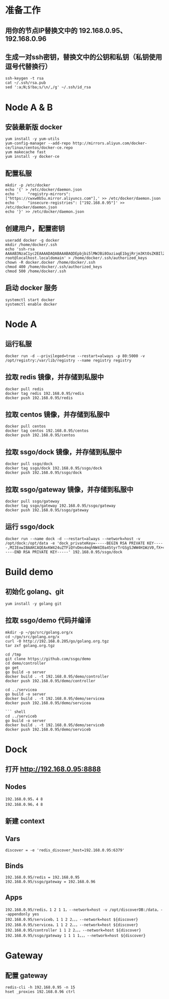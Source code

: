 # 准备工作

## 用你的节点IP替换文中的 192.168.0.95、192.168.0.96

## 生成一对ssh密钥，替换文中的公钥和私钥（私钥使用逗号代替换行）
``` shell
ssh-keygen -t rsa
cat ~/.ssh/rsa.pub
sed ':a;N;$!ba;s/\n/,/g' ~/.ssh/id_rsa
```

# Node A & B

## 安装最新版 docker
``` shell
yum install -y yum-utils
yum-config-manager --add-repo http://mirrors.aliyun.com/docker-ce/linux/centos/docker-ce.repo
yum makecache fast
yum install -y docker-ce
```

## 配置私服
``` shell
mkdir -p /etc/docker
echo '{' > /etc/docker/daemon.json
echo '    "registry-mirrors": ["https://cwxw0b5u.mirror.aliyuncs.com"],' >> /etc/docker/daemon.json
echo '    "insecure-registries": ["192.168.0.95"]' >> /etc/docker/daemon.json
echo '}' >> /etc/docker/daemon.json
```

## 创建用户，配置密钥
``` shell
useradd docker -g docker
mkdir /home/docker/.ssh
echo 'ssh-rsa AAAAB3NzaC1yc2EAAAADAQABAAABAQDEpbjbi5lMWJBi8OaziaqE1bgjRrjm3KtOsZKBIlZbgfVbNXR9f7h4chOhbMoi0NAKPbvDCsrRSuH0zOZAA9X/Q+ldtBF9bAFqfd2EzXiqSR+MragQKeZVBe9coCJDpkqlvGelWfr1UWNRCsTQOLxO5ufskrOJ3yrbJYW2zfl/XStEFfjR5sSbxnYR0t6l+659Wh7K/ybMudRS4m2PTvWNeXIUYRqB8886K1K7oXOuCv658wdNj+EWB5VtaTmfDjs54C2FZ+sEQ0OUO/fg+JZxWO02iG1SALIduxKHuXHWfFMmiEZYEmYyYzBtZ2dW/yt2TOHdY7YUnK5gqCPok/ap root@localhost.localdomain' > /home/docker/.ssh/authorized_keys
chown -R docker.docker /home/docker/.ssh
chmod 400 /home/docker/.ssh/authorized_keys
chmod 500 /home/docker/.ssh
```

## 启动 docker 服务
``` shell
systemctl start docker
systemctl enable docker
```


# Node A

## 运行私服
``` shell
docker run -d --privileged=true --restart=always -p 80:5000 -v /opt/registry:/var/lib/registry --name registry registry
```

## 拉取 redis 镜像，并存储到私服中
``` shell
docker pull redis
docker tag redis 192.168.0.95/redis
docker push 192.168.0.95/redis
```

## 拉取 centos 镜像，并存储到私服中
``` shell
docker pull centos
docker tag centos 192.168.0.95/centos
docker push 192.168.0.95/centos
```

## 拉取 ssgo/dock 镜像，并存储到私服中
``` shell
docker pull ssgo/dock
docker tag ssgo/dock 192.168.0.95/ssgo/dock
docker push 192.168.0.95/ssgo/dock
```

## 拉取 ssgo/gateway 镜像，并存储到私服中
``` shell
docker pull ssgo/gateway
docker tag ssgo/gateway 192.168.0.95/ssgo/gateway
docker push 192.168.0.95/ssgo/gateway
```

## 运行 ssgo/dock
``` shell
docker run --name dock -d --restart=always --network=host -v /opt/dock:/opt/data -e 'dock_privateKey=-----BEGIN RSA PRIVATE KEY-----,MIIEowIBAAKCAQEAxKW424uZTFiQYvDms4mqhNW4I0a45tyrTrGSgSJWW4H1WzV0,fX+4eHIToWzKItDQCj27wwrK0Urh9MzmQAPV/0PpXbQRfWwBan3dhM14qkkfjK2o,ECnmVQXvXKAiQ6ZKpbxnpVn69VFjUQrE0Di8Tubn7JKzid8q2yWFts35f10rRBX4,0ebEm8Z2EdLepfuufVoeyv8mzLnUUuJtj071jXlyFGEagfPPOitSu6Fzrgr+ufMH,TY/hFgeVbWk5nw47OeAthWfrBENDlDv34PiWcVjtNohtUgCyHbsSh7lx1nxTJohG,WBJmMmMwbWdnVv8rdkzh3WO2FJyuYKgj6JP2qQIDAQABAoIBAQCCwVLmoK9BJY50,S4yLCtnYU6eJxUfDMi2yOL6aoPNdC0/S4vtfS2Kkq+3Do2vQtJnwhVXo/a8YdTtD,pE7hd+t+PXDZvpb2l69lWOXHnTxDtjWFPB8JCGNAW57qLww5gUQXaexc9TS6k/B+,/bMaZO9JY54JHw7EeSCs8Qk1IUZp2aWTDYJyGE14rfYe2IKh7trGh3lQv2QhNbMT,lR1uKubF6TrUbk+M9DMkqIozbaTOTtF4NuVn93LNiTi7RD4FwPtmKa+50MfE37kK,Un3zcHYY5URAIES9EOyUJ/zcYYcLnbSGJqlj9tWZXm0ZUKdj/sNI87cJn+xq1ImA,IfR9fig1AoGBAO/rf0zNypppZAqIw3vmkeKGOgnNUU+ycYJn/lSHn3EB9e0HDl9S,zvPVbSHeUwjld0Ss4w09HriyTsY29q1U6xbZ+lKF9geELjBLq1W+lq5s7L1+P0xl,X1VzSsmSwfdJ9yRFQERXeGyIBDNYs1lOXrs04E4oinrbZs7GDCgXerWvAoGBANHT,wxTYhYMCj+ujqylHeS8mm9Uk0tnvxMLeMdrMUHpV/t8YTVUdxKitrb4e7tvJ6a4h,kxb05Aa9VXSj5Hq8c8VYY7n/NnmNicym9LNe9yMaPSuwAtbQRPqrjS0saNJl0Ecv,Lx0cN4fBMyevd4AlJzUX8vQ4HjebK69Scr1p3YcnAoGAUQOintq22WFRKMV5zTLU,fDt7CahNFq5Y6gIXvY92ZYCV/I3vanzZ6Thee5tJSq3Bkm0W1neXEiMTupcAwRL1,t2evwYH+zBb0SdajanbLBuc9IdeppDBu+rnNvTdTTB+r1pGT2//1aCCd2oDPPw7Z,qjl2rK2/5TCFDLmPjVIwW30CgYAH33UzZAhmaQMzaTmz282tOjqgnbgXm0p7sVCX,kBD49h8RCd1k8y/80D9zob9+ma3d7b6SHvArXJFHRhr9i/KgFffv86Z8mxXvitgl,nsuREpv29qy0mK3t5d/vMPph4pYVBa0z32op+tLLi2bldP9qm5JvHWfs2DKkamiJ,uN4qAwKBgDb1BvQJgQ+2BEzYGC1vEr01GAcLmN48hxFV4YdK89z/cdof+c4NDaiT,rKuWWwYWx5lI0XNqS16caFDa47hwjT2VwHGOTFuwRa1QnnpWE9RQ+tLFmwZ1if5n,yHTxuoLlVQJuTsq+WywNdKMMTJOoPsgKUW5QPVA/VMe118TXIyII,-----END RSA PRIVATE KEY-----' 192.168.0.95/ssgo/dock
```


# Build demo

## 初始化 golang、git
``` shell
yum install -y golang git
```

## 拉取 ssgo/demo 代码并编译
``` shell
mkdir -p ~/go/src/golang.org/x
cd ~/go/src/golang.org/x
curl -O http://192.168.0.205/go/golang.org.tgz
tar zxf golang.org.tgz
```

``` shell
cd /tmp
git clone https://github.com/ssgo/demo
cd demo/controller
go get
go build -o server
docker build . -t 192.168.0.95/demo/controller
docker push 192.168.0.95/demo/controller
```

``` shell
cd ../servicea
go build -o server
docker build . -t 192.168.0.95/demo/servicea
docker push 192.168.0.95/demo/servicea

``` shell
cd ../serviceb
go build -o server
docker build . -t 192.168.0.95/demo/serviceb
docker push 192.168.0.95/demo/serviceb
```


# Dock

## 打开 http://192.168.0.95:8888

## Nodes
```
192.168.0.95，4 8
192.168.0.96，4 8
```

## 新建 context

## Vars
```
discover = -e 'redis_discover_host=192.168.0.95:6379'
```

## Binds
```
192.168.0.95/redis = 192.168.0.95
192.168.0.95/ssgo/gateway = 192.168.0.96
```

## Apps
```
192.168.0.95/redis，1 2 1 1，--network=host -v /opt/discoverDB:/data，--appendonly yes
192.168.0.95/serviceb，1 1 2 2，，，--network=host ${discover}
192.168.0.95/servicea，1 1 2 2，，，--network=host ${discover}
192.168.0.95/controller 1 1 2 2，，，--network=host ${discover}
192.168.0.95/ssgo/gateway 1 1 1 1，，，--network=host ${discover}
```


# Gateway

## 配置 gateway
```
redis-cli -h 192.168.0.95 -n 15
hset _proxies 192.168.0.96 ctrl
```
